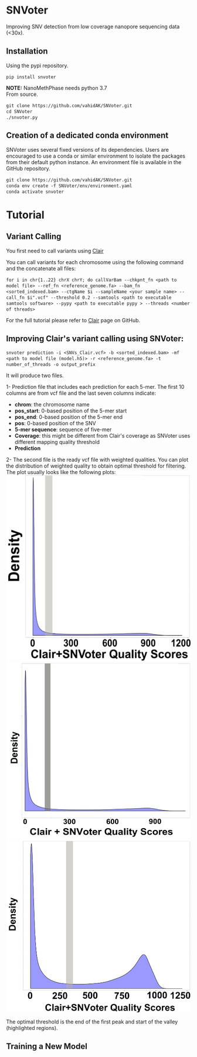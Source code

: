 SNVoter
=======

Improving SNV detection from low coverage nanopore sequencing data (<30x).

## Installation

Using the pypi repository.

```
pip install snvoter
```
**NOTE:** NanoMethPhase needs python 3.7  
From source.

```
git clone https://github.com/vahidAK/SNVoter.git
cd SNVoter
./snvoter.py
```

## Creation of a dedicated conda environment

SNVoter uses several fixed versions of its dependencies. Users are encouraged
to use a conda or similar environment to isolate the packages from their
default python instance. An environment file is available in the GitHub
repository.

```
git clone https://github.com/vahidAK/SNVoter.git
conda env create -f SNVoter/env/environment.yaml
conda activate snvoter
```

# Tutorial

## Variant Calling

You first need to call variants using [Clair](https://github.com/HKU-BAL/Clair)

You can call variants for each chromosome using the following command and the
concatenate all files:

```
for i in chr{1..22} chrX chrY; do callVarBam --chkpnt_fn <path to model file> --ref_fn <reference_genome.fa> --bam_fn <sorted_indexed.bam> --ctgName $i --sampleName <your sample name> --call_fn $i".vcf" --threshold 0.2 --samtools <path to executable samtools software> --pypy <path to executable pypy > --threads <number of threads>
```

For the full tutorial please refer to [Clair](https://github.com/HKU-BAL/Clair)
page on GitHub.

## Improving Clair's variant calling using SNVoter:

```
snvoter prediction -i <SNVs_Clair.vcf> -b <sorted_indexed.bam> -mf <path to model file (model.h5)> -r <reference_genome.fa> -t number_of_threads -o output_prefix
```

It will produce two files.

1- Prediction file that includes each prediction for each 5-mer. The first 10
columns are from vcf file and the last seven columns indicate:
   - **chrom**:            the chromosome name
   - **pos_start**:        0-based position of the 5-mer start
   - **pos_end**:          0-based position of the 5-mer end
   - **pos**:              0-based position of the SNV
   - **5-mer sequence**:   sequence of five-mer
   - **Coverage**:         this might be different from Clair's coverage as
                           SNVoter uses different mapping quality threshold
   - **Prediction**

2- The second file is the ready vcf file with weighted qualities. You can plot
the distribution of weighted quality to obtain optimal threshold for filtering.
The plot usually looks like the following plots:
![Quality distribution of 10x coverage data](docs/images/QualDist10x.png)
![Quality distribution of 18x coverage data](docs/images/QualDist18x.png)
![Quality distribution of 22x coverage data](docs/images/QualDist22x.png)

The optimal threshold is the end of the first peak and start of the valley
(highlighted regions).

## Training a New Model
